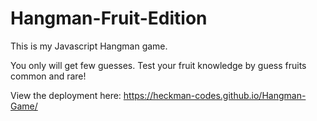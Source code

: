 # Hangman-Fruit-Edition

This is my Javascript Hangman game. 

You only will get few guesses. Test your fruit knowledge by guess fruits common and rare!

View the deployment here: https://heckman-codes.github.io/Hangman-Game/
